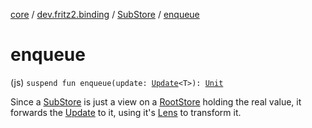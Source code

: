 [core](../../index.md) / [dev.fritz2.binding](../index.md) / [SubStore](index.md) / [enqueue](./enqueue.md)

# enqueue

(js) `suspend fun enqueue(update: `[`Update`](../-update.md)`<T>): `[`Unit`](https://kotlinlang.org/api/latest/jvm/stdlib/kotlin/-unit/index.html)

Since a [SubStore](index.md) is just a view on a [RootStore](../-root-store/index.md) holding the real value, it forwards the [Update](../-update.md) to it, using it's [Lens](../../dev.fritz2.lenses/-lens/index.md#dev.fritz2.lenses.Lens) to transform it.

